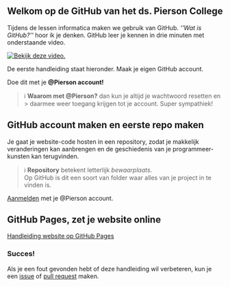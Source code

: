 
## Welkom op de GitHub van het ds. Pierson College
Tijdens de lessen informatica maken we gebruik van GitHub. _''Wat is GitHub?''_ hoor ik je denken.
GitHub leer je kennen in drie minuten met onderstaande video.

[![Bekijk deze video.](https://img.youtube.com/vi/w3jLJU7DT5E/maxresdefault.jpg)](https://www.youtube.com/watch?v=w3jLJU7DT5E)

De eerste handleiding staat hieronder. Maak je eigen GitHub account.

Doe dit met je **@Pierson account!**
> :information_source: **Waarom met @Pierson?** dan kun je altijd je wachtwoord resetten en > daarmee weer toegang krijgen tot je account. Super sympathiek!

## GitHub account maken en eerste repo maken ##
Je gaat je website-code hosten in een repository, zodat je makkelijk veranderingen kan aanbrengen en de geschiedenis van je programmeer-kunsten kan terugvinden.

> :information_source:  **Repository** betekent letterlijk *bewaarplaats*.    
> Op GitHub is dit een soort van folder waar alles van je project in te vinden is.

[Aanmelden](https://github.com/join) met je @Pierson account.

## GitHub Pages, zet je website online ##
[Handleiding website op GitHub Pages](piersoncollege.github.io/html)

### Succes! ###



Als je een fout gevonden hebt of deze handleiding wil verbeteren, kun je een [issue](https://github.com/moorlag/moorlag.github.io/issues/new) of [pull request](https://github.com/moorlag/moorlag.github.io/compare) maken.
